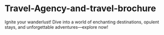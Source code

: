 # Travel-Agency-and-travel-brochure
Ignite your wanderlust! Dive into a world of enchanting destinations, opulent stays, and unforgettable adventures—explore now!
